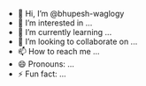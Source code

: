 - 👋 Hi, I’m @bhupesh-waglogy
- 👀 I’m interested in ...
- 🌱 I’m currently learning ...
- 💞️ I’m looking to collaborate on ...
- 📫 How to reach me ...
- 😄 Pronouns: ...
- ⚡ Fun fact: ...

<!---
bhupesh-waglogy/bhupesh-waglogy is a ✨ special ✨ repository because its `README.md` (this file) appears on your GitHub profile.
You can click the Preview link to take a look at your changes.
--->
